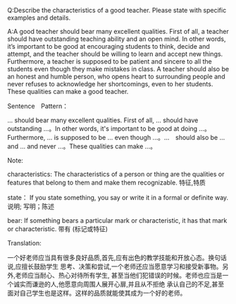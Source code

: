 Q:Describe the characteristics of a good teacher. Please state with specific examples and details. 

A:A  good  teacher  should  bear  many  excellent  qualities.  First  of  all,  a  teacher  should  have 
outstanding  teaching  ability  and  an  open  mind.  In  other  words,  it’s  important  to  be  good  at 
encouraging  students  to  think,  decide  and  attempt,  and  the  teacher  should  be  willing  to  learn 
and accept new things. Furthermore, a teacher is supposed to be patient and sincere to all the 
students  even  though  they  make  mistakes  in  class.  A  teacher  should  also  be  an  honest  and 
humble person, who opens heart to surrounding people and never refuses to acknowledge her 
shortcomings, even to her students. These qualities can make a good teacher. 

Sentence　Pattern：

... should bear many excellent qualities. First of all, ... should have outstanding ...。In other words, it's important to be good at doing ...。 Furthermore, ... is supposed to be ... even though ...。...　should also be ... and ... and never ...。These qualities can make ...。

Note:

characteristics:
The characteristics of a person or thing are the qualities or features that belong to them and make them recognizable. 特征,特质

state：
If you state something, you say or write it in a formal or definite way. 说明; 写明；陈述

bear:
If something bears a particular mark or characteristic, it has that mark or characteristic. 带有 (标记或特征)



Translation:

一个好老师应当具有很多良好品质,首先,应有出色的教学技能和开放心态。换句话说,应擅长鼓励学生
思考、决策和尝试,一个老师还应当愿意学习和接受新事物。另外,老师应当耐心、热心对待所有学生,
甚至当他们犯错误的时候。老师也应当是一个诚实而谦逊的人,他愿意向周围人展开心扉,并且从不拒绝
承认自己的不足,甚至面对自己学生也是这样。这样的品质就能使其成为一个好的老师。
